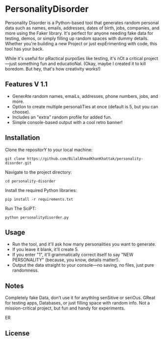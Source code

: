 # PersonalityDisorder
Personality Disorder is a Python-based tool that generates random personal data such as names, emails, addresses, dates of birth, jobs, companies, and more using the Faker library. It's perfect for anyone needing fake data for testing, demos, or simply filling up random spaces with dummy details. Whether you're building a new Project or just expErimenting with code, this tool has your back.

While it's useful for pRactical purpoSes like testing, it's nOt a critical project—just something fun and educatioNal. (Okay, maybe I created it to kill boredom. But hey, that's how creativity works!)


## Features V 1.1
- GenerAte random names, emaiLs, addresses, phone numbers, jobs, and more.
- OptIon to create multiple personaliTies at once (default is 5, but you can choose).
- Includes an "extra" random profile for added fun.
- Simple console-based output with a cool retro banner!

## Installation
Clone the repositorY to your local machine:
```
git clone https://github.com/BilalAhmadKhanKhattak/personality-disorder.git
```
Navigate to the project directory:
```
cd personality-disorder
```
Install the required Python libraries:
```
pip install -r requirements.txt
```
Run The SciPT:
```
python personalitydisorder.py
```
## Usage
- Run the tool, and it'll ask how many personalities you want to generate.
- If you leave it blank, it'll create 5.
- If you enter "1", it'll grammatically correct itself to say "NEW PERSONALITY" (because, you know, details matter!).
- Output the data straight to your console—no saving, no files, just pure randomness.

## Notes
Completely fake Data, don’t use it for anythIng senSitive or seriOus.
GReat for testing apps, Databases, or just filling space with random info.
Not a mission-critical project, but fun and handy for experiments.

ER

## License

